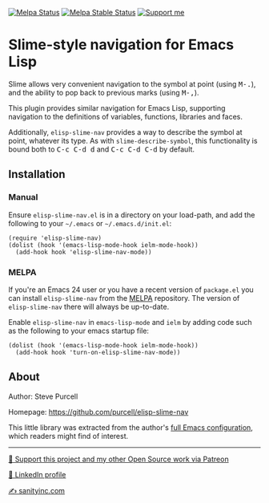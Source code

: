[![Melpa Status](http://melpa.org/packages/elisp-slime-nav-badge.svg)](http://melpa.org/#/elisp-slime-nav)
[![Melpa Stable Status](http://stable.melpa.org/packages/elisp-slime-nav-badge.svg)](http://stable.melpa.org/#/elisp-slime-nav)
<a href="https://www.patreon.com/sanityinc"><img alt="Support me" src="https://img.shields.io/badge/Support%20Me-%F0%9F%92%97-ff69b4.svg"></a>

# Slime-style navigation for Emacs Lisp

Slime allows very convenient navigation to the symbol at point (using
<kbd>M-.</kbd>), and the ability to pop back to previous marks (using <kbd>M-,</kbd>).

This plugin provides similar navigation for Emacs Lisp, supporting
navigation to the definitions of variables, functions, libraries and
faces.

Additionally, `elisp-slime-nav` provides a way to describe the symbol
at point, whatever its type. As with `slime-describe-symbol`, this
functionality is bound both to <kbd>C-c C-d d</kbd> and <kbd>C-c C-d
C-d</kbd> by default.

## Installation

### Manual

Ensure `elisp-slime-nav.el` is in a directory on your load-path, and
add the following to your `~/.emacs` or `~/.emacs.d/init.el`:

```elisp
(require 'elisp-slime-nav)
(dolist (hook '(emacs-lisp-mode-hook ielm-mode-hook))
  (add-hook hook 'elisp-slime-nav-mode))
```

### MELPA

If you're an Emacs 24 user or you have a recent version of
`package.el` you can install `elisp-slime-nav` from the
[MELPA](http://melpa.org) repository. The version of
`elisp-slime-nav` there will always be up-to-date.

Enable `elisp-slime-nav` in `emacs-lisp-mode` and `ielm` by adding
code such as the following to your emacs startup file:

```elisp
(dolist (hook '(emacs-lisp-mode-hook ielm-mode-hook))
  (add-hook hook 'turn-on-elisp-slime-nav-mode))
```


## About

Author: Steve Purcell <steve at sanityinc dot com>

Homepage: https://github.com/purcell/elisp-slime-nav

This little library was extracted from the author's
[full Emacs configuration](https://github.com/purcell/emacs.d), which
readers might find of interest.

<hr>

[💝 Support this project and my other Open Source work via Patreon](https://www.patreon.com/sanityinc)

[💼 LinkedIn profile](https://uk.linkedin.com/in/stevepurcell)

[✍ sanityinc.com](http://www.sanityinc.com/)

